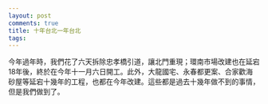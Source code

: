 ```yaml
---
layout: post
comments: true
title: 十年台北一年台北
tags: 
---
```

今年過年時，我們花了六天拆除忠孝橋引道，讓北門重現；環南市場改建也在延宕18年後，終於在今年十一月六日開工。此外，大龍國宅、永春都更案、合家歡海砂屋等延宕十幾年的工程，也都在今年改建。這些都是過去十幾年做不到的事情，但是我們做到了。

